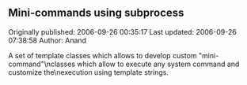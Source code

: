 ## Mini-commands using subprocess 
Originally published: 2006-09-26 00:35:17 
Last updated: 2006-09-26 07:38:58 
Author: Anand  
 
A set of template classes which allows to develop custom "mini-command"\nclasses which allow to execute any system command and customize the\nexecution using template strings.
